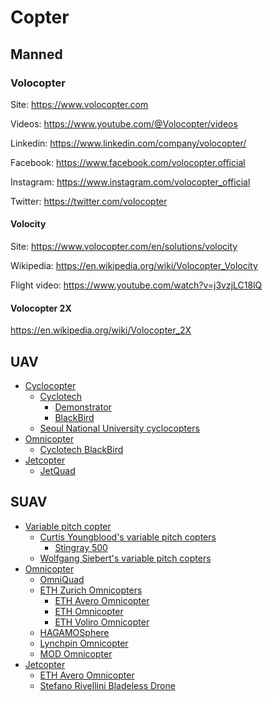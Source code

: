 Copter
======

## Manned

### Volocopter

Site: <https://www.volocopter.com>

Videos: <https://www.youtube.com/@Volocopter/videos>

Linkedin: <https://www.linkedin.com/company/volocopter/>

Facebook: <https://www.facebook.com/volocopter.official>

Instagram: <https://www.instagram.com/volocopter_official>

Twitter: <https://twitter.com/volocopter>


#### Volocity


Site: https://www.volocopter.com/en/solutions/volocity

Wikipedia: <https://en.wikipedia.org/wiki/Volocopter_Volocity>

Flight video: <https://www.youtube.com/watch?v=j3vzjLC18lQ>


#### Volocopter 2X

https://en.wikipedia.org/wiki/Volocopter_2X



## UAV

- [Cyclocopter](Cyclocopter.md#uav)
  - [Cyclotech](Cyclocopter.md#cyclotech)
    - [Demonstrator](Cyclocopter.md#cyclotech-demonstrator)
    - [BlackBird](Cyclocopter.md#cyclotech-blackbird)
  - [Seoul National University cyclocopters](Cyclocopter.md#seoul-national-university-cyclocopters)
- [Omnicopter](Omnicopter.md#uav)
  - [Cyclotech BlackBird](Omnicopter.md#cyclotech-blackbird)
- [Jetcopter](Jetcopter.md#uav)
  - [JetQuad](Jetcopter.md#jetquad)



## SUAV

- [Variable pitch copter](SUAV.VariablePitchCopter.md)
  - [Curtis Youngblood's variable pitch copters](SUAV.VariablePitchCopter.md#curtis-youngbloods-variable-pitch-copters)
    - [Stingray 500](SUAV.VariablePitchCopter.md#stingray-500)
  - [Wolfgang Siebert's variable pitch copters](SUAV.VariablePitchCopter.md#wolfgang-sieberts-variable-pitch-copters)
- [Omnicopter](Omnicopter.md#suav)
  - [OmniQuad](Omnicopter.md#omniquad)
  - [ETH Zurich Omnicopters](Omnicopter.md#eth-zurich-omnicopters)
    - [ETH Avero Omnicopter](Omnicopter.md#eth-avero-omnicopter)
    - [ETH Omnicopter](Omnicopter.md#eth-omnicopter)
    - [ETH Voliro Omnicopter](Omnicopter.md#eth-voliro-omnicopter)
  - [HAGAMOSphere](Omnicopter.md#hagamosphere)
  - [Lynchpin Omnicopter](Omnicopter.md#lynchpin-omnicopter)
  - [MOD Omnicopter](Omnicopter.md#mod-omnicopter)
- [Jetcopter](Jetcopter.md#suav)
  - [ETH Avero Omnicopter](Jetcopter.md#eth-avero-omnicopter)
  - [Stefano Rivellini Bladeless Drone](Jetcopter.md#stefano-rivellini-bladeless-drone)
